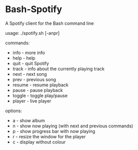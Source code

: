# Bash-Spotify
A Spotify client for the Bash command line

usage: ./spotify.sh [-anpr]

commands:
- info   - more info
- help   - help
- quit   - quit Spotify
- track  - info about the currently playing track
- next   - next song
- prev   - previous song
- resume - resume playback
- pause  - pause playback
- toggle - toggle play/pause
- player - live player

options:
- a	- show album
- n	- show now playing (with next and previous commands)
- p	- show progress bar with now playing
- r - resize the window for the player
- c - display without colour
